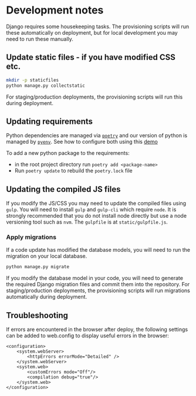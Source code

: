 # Development notes


Django requires some housekeeping tasks. The provisioning scripts will run these automatically on deployment,
but for local development you may need to run these manually.


## Update static files - if you have modified CSS etc.

```bash
mkdir -p staticfiles
python manage.py collectstatic
```

For staging/production deployments, the provisioning scripts will run this during deployment.


## Updating requirements
Python dependencies are managed via [`poetry`](https://python-poetry.org/docs/basic-usage/) and our version of python is managed by [`pyenv`](https://github.com/pyenv/pyenv). See how to configure both using this [demo](https://blog.jayway.com/2019/12/28/pyenv-poetry-saviours-in-the-python-chaos/py)

To add a new python package to the requirements:

* in the root project directory run `poetry add <package-name>`
* Run `poetry update` to rebuild the `poetry.lock` file


## Updating the compiled JS files

If you modify the JS/CSS you may need to update the compiled files using `gulp`.
You will need to install `gulp` and `gulp-cli` which require `node`. It is strongly recommended that you do not install node directly but use a node versioning tool such as `nvm`. The `gulpfile` is at `static/gulpfile.js`.



### Apply migrations

If a code update has modified the database models, you will need to run the migration on your local database.

```bash
python manage.py migrate
```

If you modify the database model in your code, you will need to generate the required Django migration files and commit them into the repository.
For staging/production deployments, the provisioning scripts will run migrations automatically during deployment.


## Troubleshooting

If errors are encountered in the browser after deploy, the following settings can be added to web.config to display useful errors in the browser:
```
<configuration>
    <system.webServer>
        <httpErrors errorMode="Detailed" />
    </system.webServer>
    <system.web>
        <customErrors mode="Off"/>
        <compilation debug="true"/>
    </system.web>
</configuration>
```
